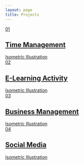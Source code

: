 ```yaml
---
layout: page
title: Projects
---
```


<div class="pagepiling">
      <div data-anchor="page1" class="pp-scrollable text-white section section-1">
        <div class="scroll-wrap">
          <div class="section-bg" style="background-image:url(assets/images/bg/project1.jpg);"></div>
          <div class="scrollable-content">
            <div class="vertical-centred v2">
              <div class="boxed boxed-inner">
                <div class="boxed">
                  <div class="container">
                    <div class="intro">
                      <div class="project-detail-row">
                        <a class="" href="project-detail.html">
                          <span class="project-number">01</span>
                          <h2 class="project-title">Time Management</h2>
                          <div class="project-category">Isometric Illustration</div>
                        </a>
                      </div>
                    </div>
                  </div>
                </div>
              </div>
            </div>
          </div>
        </div>
      </div>
      <div data-anchor="page2" class="pp-scrollable text-white section section-2">
        <div class="scroll-wrap">
          <div class="section-bg" style="background-image:url(images/bg/project2.jpg);"></div>
          <div class="scrollable-content">
            <div class="vertical-centred v2">
              <div class="boxed boxed-inner">
                <div class="boxed">
                  <div class="container">
                    <div class="intro">
                      <div class="project-detail-row">
                        <a href="project-detail.html">
                          <span class="project-number">02</span>
                          <h2 class="project-title">E-Learning Activity</h2>
                          <div class="project-category">Isometric Illustration</div>
                        </a>
                      </div>
                    </div>
                  </div>
                </div>
              </div>
            </div>
          </div>
        </div>
      </div>
      <div data-anchor="page3" class="pp-scrollable text-white section section-3">
        <div class="scroll-wrap">
          <div class="section-bg" style="background-image:url(images/bg/project3.jpg);"></div>
          <div class="scrollable-content">
            <div class="vertical-centred v2">
              <div class="boxed boxed-inner">
                <div class="boxed">
                  <div class="container">
                    <div class="intro">
                      <div class="project-detail-row">
                        <a href="project-detail.html">
                          <span class="project-number">03</span>
                          <h2 class="project-title">Business Management</h2>
                          <div class="project-category">Isometric Illustration</div>
                        </a>
                      </div>
                    </div>
                  </div>
                </div>
              </div>
            </div>
          </div>
        </div>
      </div>
      <div data-anchor="page4" class="pp-scrollable text-white section section-4">
        <div class="scroll-wrap">
          <div class="section-bg" style="background-image:url(images/bg/project4.jpg);"></div>
          <div class="scrollable-content">
            <div class="vertical-centred v2">
              <div class="boxed boxed-inner">
                <div class="boxed">
                  <div class="container">
                    <div class="intro">
                      <div class="project-detail-row">
                        <a href="project-detail.html">
                          <span class="project-number">04</span>
                          <h2 class="project-title">Social Media</h2>
                          <div class="project-category">Isometric Illustration</div>
                        </a>
                      </div>
                    </div>
                  </div>
                </div>
              </div>
            </div>
          </div>
        </div>
      </div>
		<!--
      <div data-anchor="page5" class="pp-scrollable text-white section section-5">
        <div class="scroll-wrap">
          <div class="section-bg" style="background-image:url(images/bg/project5.jpg);"></div>
          <div class="scrollable-content">
            <div class="vertical-centred v2">
              <div class="boxed boxed-inner">
                <div class="boxed">
                  <div class="container">
                    <div class="intro">
                      <div class="project-detail-row">
                        <a href="project-detail.html">
                          <span class="project-number">05</span>
                          <h2 class="project-title">Riding Bicycle </h2>
                          <div class="project-category">Illustration</div>
                        </a>
                      </div>
                    </div>
                  </div>
                </div>
              </div>
            </div>
          </div>
        </div>
      </div>
      <div data-anchor="page6" class="pp-scrollable text-white section section-6">
        <div class="scroll-wrap">
          <div class="section-bg" style="background-image:url(images/bg/project6.jpg);"></div>
          <div class="scrollable-content">
            <div class="vertical-centred v2">
              <div class="boxed boxed-inner">
                <div class="boxed">
                  <div class="container">
                    <div class="intro">
                      <div class="project-detail-row">
                        <a href="project-detail.html">
                          <span class="project-number">06</span>
                          <h2 class="project-title">Android App</h2>
                          <div class="project-category">Mobile Design</div>
                        </a>
                      </div>
                    </div>
                  </div>
                </div>
              </div>
            </div>
          </div>
        </div>
      </div>
      <div data-anchor="page7" class="pp-scrollable text-white section section-7">
        <div class="scroll-wrap">
          <div class="section-bg" style="background-image:url(images/bg/project7.jpg);"></div>
          <div class="scrollable-content">
            <div class="vertical-centred v2">
              <div class="boxed boxed-inner">
                <div class="boxed">
                  <div class="container">
                    <div class="intro">
                      <div class="project-detail-row">
                        <a href="project-detail.html">
                          <span class="project-number">07</span>
                          <h2 class="project-title">Coffee breakfast</h2>
                          <div class="project-category">Design</div>
                        </a>
                      </div>
                    </div>
                  </div>
                </div>
              </div>
				<div class="view-all view-all-projects pt-5">
              <a  href="https://Behance.net/HendricSimarmata" target="_blank" alt="Visit Behance">View all projects on Behance</a>
            </div>
            </div>
          </div>
        </div>
      </div>
		-->
    </div>
